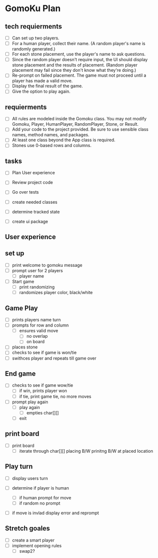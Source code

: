 # GomoKu Plan

## tech requierments
* [ ] Can set up two players.
* [ ] For a human player, collect their name. (A random player's name is randomly generated.)
* [ ] For each stone placement, use the player's name to ask questions.
* [ ] Since the random player doesn't require input, the UI should display stone placement and the results of placement. (Random player placement may fail since they don't know what they're doing.)
* [ ] Re-prompt on failed placement. The game must not proceed until a player has made a valid move.
* [ ] Display the final result of the game.
* [ ] Give the option to play again.

## requierments

* [ ] All rules are modeled inside the Gomoku class. You may not modify Gomoku, Player, HumanPlayer, RandomPlayer, Stone, or Result.
* [ ] Add your code to the project provided. Be sure to use sensible class names, method names, and packages.
* [ ] At least one class beyond the App class is required.
* [ ] Stones use 0-based rows and columns.

## tasks
* [ ] Plan User experience
* [ ] Review project code
* [ ] Go over tests
* [ ] create needed classes 
* [ ] determine tracked state
* [ ] create ui package


## User experience

## set up
* [ ] print welcome to gomoku message
* [ ] prompt user for 2 players
   * [ ] player name
* [ ] Start game
  * [ ] print randomizing
  * [ ] randomizes  player color, black/white

## Game Play
* [ ] prints players name turn
* [ ] prompts for row and column
    * [ ] ensures valid move
        * [ ] no overlap
        * [ ] on board
* [ ] places stone 
* [ ] checks to see if game is won/tie
* [ ] swithces player and repeats till game over

## End game
* [ ] checks to see if game wow/tie
    * [ ]  if win, prints player won
    * [ ]  if tie, print game tie, no more moves
* [ ] prompt play again
    * [ ] play again
        * [ ] empties char[][] 
    * [ ] exit

## print board
* [ ] print board
    * [ ] iterate through char[][] placing B/W  prinitng B/W at placed location

## Play turn
* [ ] display users turn
* [ ]  determine if player is human
    * [ ] if human prompt for move
    * [ ]  if random no prompt
* [ ]  if move is invlad display error and reprompt


## Stretch goales
* [ ] create a smart player
* [ ] implement opening rules
    * [ ] swap2?
